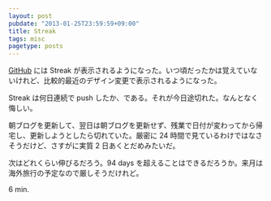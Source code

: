 ```yaml
---
layout: post
pubdate: "2013-01-25T23:59:59+09:00"
title: Streak
tags: misc
pagetype: posts
---
```

[GitHub][github] には Streak が表示されるようになった。いつ頃だったかは覚えていないけれど、比較的最近のデザイン変更で表示されるようになった。

Streak は何日連続で push したか、である。それが今日途切れた。なんとなく悔しい。

朝ブログを更新して、翌日は朝ブログを更新せず、残業で日付が変わってから帰宅し、更新しようとしたら切れていた。厳密に 24 時間で見ているわけではなさそうだけど、さすがに実質 2 日あくとだめみたいだ。

次はどれくらい伸びるだろう。94 days を超えることはできるだろうか。来月は海外旅行の予定なので厳しそうだけれど。

6 min.

[github]: https://github.com/

